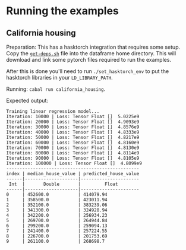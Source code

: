 # Running the examples

## California housing

Preparation:
This has a hasktorch integration that requires some setup. Copy the [`get-deps.sh`](https://github.com/hasktorch/hasktorch/blob/master/deps/get-deps.sh) file into the dataframe home directory. This will download and link some pytorch files required to run the examples.

After this is done you'll need to run `./set_hasktorch_env` to put the hasktorch libraries in your `LD_LIBRARY_PATH`.

Running:
`cabal run california_housing`.

Expected output:

```
Training linear regression model...
Iteration: 10000 | Loss: Tensor Float []  5.0225e9   
Iteration: 20000 | Loss: Tensor Float []  4.9093e9   
Iteration: 30000 | Loss: Tensor Float []  4.8576e9   
Iteration: 40000 | Loss: Tensor Float []  4.8333e9   
Iteration: 50000 | Loss: Tensor Float []  4.8217e9   
Iteration: 60000 | Loss: Tensor Float []  4.8160e9   
Iteration: 70000 | Loss: Tensor Float []  4.8130e9   
Iteration: 80000 | Loss: Tensor Float []  4.8114e9   
Iteration: 90000 | Loss: Tensor Float []  4.8105e9   
Iteration: 100000 | Loss: Tensor Float []  4.8099e9   
--------------------------------------------------
index | median_house_value | predicted_house_value
------|--------------------|----------------------
 Int  |       Double       |         Float        
------|--------------------|----------------------
0     | 452600.0           | 414079.94            
1     | 358500.0           | 423011.94            
2     | 352100.0           | 383239.06            
3     | 341300.0           | 324928.94            
4     | 342200.0           | 256934.23            
5     | 269700.0           | 264944.84            
6     | 299200.0           | 259094.13            
7     | 241400.0           | 257224.55            
8     | 226700.0           | 201753.69            
9     | 261100.0           | 268698.7
```
